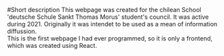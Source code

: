 #Short description
This webpage was created for the chilean School 'deutsche Schule Sankt Thomas Morus' student's council. It was active during 2021. Originally it was  intendet to be used as a mean of information diffussion. <br/>
This is the first webpage I had ever programmed, so it is only a frontend, which was created using React.  
